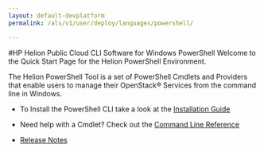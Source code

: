 ```yaml
---
layout: default-devplatform
permalink: /als/v1/user/deploy/languages/powershell/

---
```

<!--PUBLISHED-->
#HP Helion Public Cloud CLI Software for Windows PowerShell
Welcome to the Quick Start Page for the Helion PowerShell Environment. 

The Helion PowerShell Tool is a set of PowerShell Cmdlets and Providers that enable users to manage their OpenStack&reg; Services from the command line in Windows.

* To Install the PowerShell CLI take a look at the [Installation Guide](http://docs.hpcloud.com/cli/windows/installation)

* Need help with a Cmdlet? Check out the [Command Line Reference](http://docs.hpcloud.com/cli/windows/reference)
* [Release Notes](http://docs.hpcloud.com/cli/windows/release-notes/)
